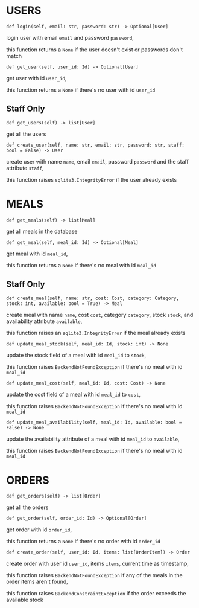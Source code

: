 # USERS

    def login(self, email: str, password: str) -> Optional[User]
login user with email `email` and password `password`,

this function returns a `None` if the user doesn't exist or passwords don't match

    def get_user(self, user_id: Id) -> Optional[User]
get user with id `user_id`,

this function returns a `None` if there's no user with id `user_id`

## Staff Only
    def get_users(self) -> list[User]
get all the users

    def create_user(self, name: str, email: str, password: str, staff: bool = False) -> User
create user with name `name`, email `email`, password `password` and the staff attribute `staff`,

this function raises `sqlite3.IntegrityError` if the user already exists

# MEALS
    def get_meals(self) -> list[Meal]
get all meals in the database

    def get_meal(self, meal_id: Id) -> Optional[Meal]
get meal with id `meal_id`,

this function returns a `None` if there's no meal with id `meal_id`

## Staff Only
    def create_meal(self, name: str, cost: Cost, category: Category, stock: int, available: bool = True) -> Meal
create meal with name `name`, cost `cost`, category `category`, stock `stock`, and availability attribute `available`,

this function raises an `sqlite3.IntegrityError` if the meal already exists

    def update_meal_stock(self, meal_id: Id, stock: int) -> None
update the stock field of a meal with id `meal_id` to `stock`,

this function raises `BackendNotFoundException` if there's no meal with id `meal_id`

    def update_meal_cost(self, meal_id: Id, cost: Cost) -> None
update the cost field of a meal with id `meal_id` to `cost`,

this function raises `BackendNotFoundException` if there's no meal with id `meal_id`

    def update_meal_availability(self, meal_id: Id, available: bool = False) -> None
update the availability attribute of a meal with id `meal_id` to `available`,

this function raises `BackendNotFoundException` if there's no meal with id `meal_id`

# ORDERS
    def get_orders(self) -> list[Order]
get all the orders

    def get_order(self, order_id: Id) -> Optional[Order]
get order with id `order_id`,

this function returns a `None` if there's no order with id `order_id`

    def create_order(self, user_id: Id, items: list[OrderItem]) -> Order
create order with user id `user_id`, items `items`, current time as timestamp,

this function raises `BackendNotFoundException` if any of the meals in the order items aren't found,

this function raises `BackendConstraintException` if the order exceeds the available stock

